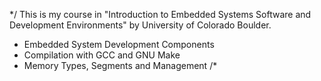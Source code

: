 */ 
This is my course in 
"Introduction to Embedded Systems Software and Development Environments" 
by University of Colorado Boulder. 

- Embedded System Development Components
- Compilation with GCC and GNU Make
- Memory Types, Segments and Management
                                                /*
